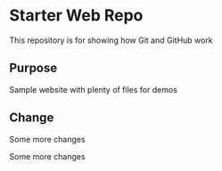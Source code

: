 # Starter Web Repo

This repository is for showing how Git and GitHub work

## Purpose

Sample website with plenty of files for demos

## Change

Some more changes

Some more changes